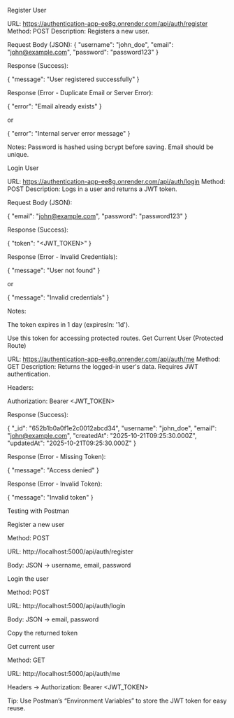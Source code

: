 Register User

URL: https://authentication-app-ee8g.onrender.com/api/auth/register
Method: POST
Description: Registers a new user.

Request Body (JSON):
{
  "username": "john_doe",
  "email": "john@example.com",
  "password": "password123"
}

Response (Success):

{
  "message": "User registered successfully"
}

Response (Error - Duplicate Email or Server Error):

{
  "error": "Email already exists"
}

or

{
  "error": "Internal server error message"
}

Notes:
Password is hashed using bcrypt before saving.
Email should be unique.

Login User

URL: https://authentication-app-ee8g.onrender.com/api/auth/login
Method: POST
Description: Logs in a user and returns a JWT token.

Request Body (JSON):

{
  "email": "john@example.com",
  "password": "password123"
}


Response (Success):

{
  "token": "<JWT_TOKEN>"
}


Response (Error - Invalid Credentials):

{
  "message": "User not found"
}


or

{
  "message": "Invalid credentials"
}


Notes:

The token expires in 1 day (expiresIn: '1d').

Use this token for accessing protected routes.
Get Current User (Protected Route)

URL: https://authentication-app-ee8g.onrender.com/api/auth/me
Method: GET
Description: Returns the logged-in user's data. Requires JWT authentication.

Headers:

Authorization: Bearer <JWT_TOKEN>


Response (Success):

{
  "_id": "652b1b0a0f1e2c0012abcd34",
  "username": "john_doe",
  "email": "john@example.com",
  "createdAt": "2025-10-21T09:25:30.000Z",
  "updatedAt": "2025-10-21T09:25:30.000Z"
}


Response (Error - Missing Token):

{
  "message": "Access denied"
}


Response (Error - Invalid Token):

{
  "message": "Invalid token"
}

Testing with Postman

Register a new user

Method: POST

URL: http://localhost:5000/api/auth/register

Body: JSON → username, email, password

Login the user

Method: POST

URL: http://localhost:5000/api/auth/login

Body: JSON → email, password

Copy the returned token

Get current user

Method: GET

URL: http://localhost:5000/api/auth/me

Headers → Authorization: Bearer <JWT_TOKEN>

Tip: Use Postman’s “Environment Variables” to store the JWT token for easy reuse.

